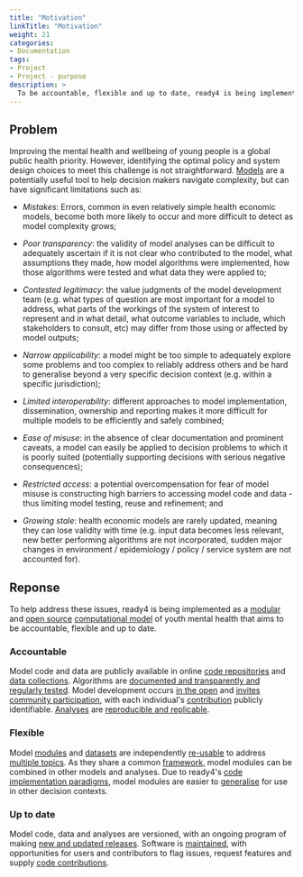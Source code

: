 ```yaml
---
title: "Motivation"
linkTitle: "Motivation"
weight: 21
categories: 
- Documentation
tags:
- Project
- Project - purpose
description: >
  To be accountable, flexible and up to date, ready4 is being implemented as a modular, open-source computational model.
---
```


## Problem
Improving the mental health and wellbeing of young people is a global public health priority. However, identifying the optimal policy and system design choices to meet this challenge is not straightforward. [Models](/docs/getting-started/concepts/model/) are a potentially useful tool to help decision makers navigate complexity, but can have significant limitations such as:

- *Mistakes*: Errors, common in even relatively simple health economic models, become both more likely to occur and more difficult to detect as model complexity grows;

- *Poor transparency*: the validity of model analyses can be difficult to adequately ascertain if it is not clear who contributed to the model, what assumptions they made, how model algorithms were implemented, how those algorithms were tested and what data they were applied to;

- *Contested legitimacy*: the value judgments of the model development team (e.g. what types of question are most important for a model to address, what parts of the workings of the system of interest to represent and in what detail, what outcome variables to include, which stakeholders to consult, etc) may differ from those using or affected by model outputs;

- *Narrow applicability*: a model might be too simple to adequately explore some problems and too complex to reliably address others and be hard to generalise beyond a very specific decision context (e.g. within a specific jurisdiction);

- *Limited interoperability*: different approaches to model implementation, dissemination, ownership and reporting makes it more difficult for multiple models to be efficiently and safely combined;

- *Ease of misuse*: in the absence of clear documentation and prominent caveats, a model can easily be applied to decision problems to which it is poorly suited (potentially supporting decisions with serious negative consequences);

- *Restricted access*: a potential overcompensation for fear of model misuse is constructing high barriers to accessing model code and data - thus limiting model testing, reuse and refinement; and

- *Growing stale*: health economic models are rarely updated, meaning they can lose validity with time (e.g. input data becomes less relevant, new better performing algorithms are not incorporated, sudden major changes in environment / epidemiology / policy / service system are not accounted for).

## Reponse
To help address these issues, ready4 is being implemented as a [modular](/docs/getting-started/concepts/module/) and [open source](/docs/getting-started/software/terms/licenses/) [computational model](/docs/getting-started/concepts/model/#computational-model) of youth mental health that aims to be accountable, flexible and up to date.

### Accountable
Model code and data are publicly available in online [code repositories](/docs/getting-started/software/repositories/) and [data collections](/docs/datasets/finding-data/search/). Algorithms are [documented and transparently and regularly tested](/docs/getting-started/software/libraries/documentation/). Model development occurs [in the open](https://github.com/ready4-dev) and [invites community participation](/community/), with each individual's [contribution](/docs/contribution-guidelines/) publicly identifiable. [Analyses](/docs/analyses/) are [reproducible and replicable](/docs/getting-started/concepts/reproducible-replicable-generalisable/#reproduction-and-replication).

### Flexible
Model [modules](/docs/model/) and [datasets](/docs/datasets/) are independently [re-usable](/docs/model/using-modules/) to address [multiple topics](/docs/examples/). As they share a common [framework](/docs/framework/), model modules can be combined in other models and analyses. Due to ready4's [code implementation paradigms](/docs/framework/implementation/paradigm/), model modules are easier to [generalise](/docs/getting-started/concepts/reproducible-replicable-generalisable/#generalising) for use in other decision contexts.

### Up to date
Model code, data and analyses are versioned, with an ongoing program of making [new and updated releases](/blog/releases/). Software is [maintained](/docs/contribution-guidelines/priorities/curate/), with opportunities for users and contributors to flag issues, request features and supply [code contributions](/docs/contribution-guidelines/contribution-types/code/).


